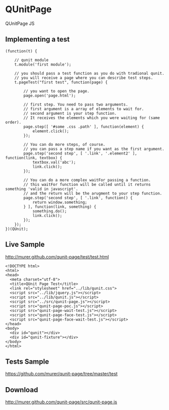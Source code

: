 # QUnitPage

QUnitPage JS

## Implementing a test

    (function(t) {
    
    	// qunit module
	    t.module('first module');
	    
	    // you should pass a test function as you do with tradional qunit.
	    // you will receive a page where you can describe test steps.
    	t.pageTest("first test", function(page) {
    	
    		// you want to open the page.
			page.open('page.html');
			
			// first step. You need to pass two arguments.
			// first argument is a array of elements to wait for. 
			// second argument is your step function. 
			// It receives the elements which you were waiting for (same order).
    		page.step([ '#some .css .path' ], function(element) {
	    		element.click();
            });
 		   
		    // You can do more steps, of course.
		    // you can pass a step name if you want as the first argument.
    		page.step('second step', [ '.link', '.element2' ], function(link, textbox) {
	    		textbox.val('abc');
	    		link.click();
		    });
		    
		    // You can do a more complex waitFor passing a function.
		    // this waitFor function will be called until it returns something 'valid in javascript'.
		    // and the return will be the arugment to your step function.
    		page.step('second step', [ '.link', function() {
    			return window.something;
    		} ], function(link, something) {
				something.do();
				link.click();			
		    });
    	});
    })(QUnit);
    
## Live Sample

http://murer.github.com/qunit-page/test/test.html

    <!DOCTYPE html>
    <html>
    <head>
      <meta charset="utf-8">
      <title>QUnit Page Test</title>
      <link rel="stylesheet" href="../lib/qunit.css">
      <script src="../lib/jquery.js"></script>
      <script src="../lib/qunit.js"></script>
      <script src="../src/qunit-page.js"></script>
      <script src="qunit-page-poc.js"></script>
      <script src="qunit-page-wait-test.js"></script>
      <script src="qunit-page-face-test.js"></script>   
      <script src="qunit-page-face-wait-test.js"></script>
    </head>
    <body>
      <div id="qunit"></div>
      <div id="qunit-fixture"></div>
    </body>
    </html>

## Tests Sample

https://github.com/murer/qunit-page/tree/master/test

## Download

http://murer.github.com/qunit-page/src/qunit-page.js

